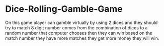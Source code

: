 # Dice-Rolling-Gamble-Game
On this game player can gamble virtually by using 2 dices and they should try to match 8 digit number comes from the combination of dices to a random number that computer chooses then they can win based on the match number they have more matches they get more money they will win.

